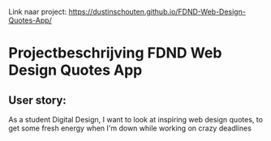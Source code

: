 Link naar project: https://dustinschouten.github.io/FDND-Web-Design-Quotes-App/

# Projectbeschrijving FDND Web Design Quotes App

## User story: 
As a student Digital Design, I want to look at inspiring web design quotes, to get some fresh energy when I'm down while working on crazy deadlines
